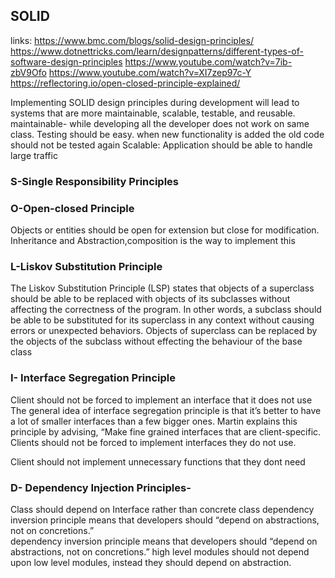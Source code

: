 ## SOLID
 links: https://www.bmc.com/blogs/solid-design-principles/
 https://www.dotnettricks.com/learn/designpatterns/different-types-of-software-design-principles
 https://www.youtube.com/watch?v=7ib-zbV9Ofo
 https://www.youtube.com/watch?v=XI7zep97c-Y
 https://reflectoring.io/open-closed-principle-explained/



Implementing SOLID design principles during development will lead to systems
that are more maintainable, scalable, testable, and reusable.
maintainable- while developing all the developer does not work on same class. 
Testing should be easy. when new functionality is added the old code should not be tested again
Scalable: Application should be able to handle large traffic



### S-Single Responsibility Principles

### O-Open-closed Principle

Objects or entities should be open for extension but close for modification.
Inheritance and Abstraction,composition is the way to implement this

### L-Liskov Substitution Principle

The Liskov Substitution Principle (LSP) states that objects of a superclass 
should be able to be replaced with objects of its subclasses without 
affecting the correctness of the program. In other words, a subclass should
be able to be substituted for its superclass in any context without 
causing errors or unexpected behaviors.
Objects of superclass can be replaced by the objects of the subclass without
effecting the behaviour of the base class

### I- Interface Segregation Principle

Client should not be forced to implement an interface that it does not use
The general idea of interface segregation principle is that it’s better to
have a lot of smaller interfaces than a few bigger ones. Martin explains this 
principle by advising, “Make fine grained interfaces that are client-specific.
Clients should not be forced to implement interfaces they do not use.

Client should not implement unnecessary functions that they dont need


### D- Dependency Injection Principles-

   Class should depend on Interface rather than concrete class
   dependency inversion principle means that developers should 
   “depend on abstractions, not on concretions.”  
   dependency inversion principle means that developers should 
   “depend on abstractions, not on concretions.”
   high level modules should not depend upon low level modules, instead they should depend 
   on abstraction.


